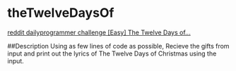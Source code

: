 # theTwelveDaysOf
[reddit dailyprogrammer challenge [Easy] The Twelve Days of...](https://www.reddit.com/r/dailyprogrammer/comments/5j6ggm/20161219_challenge_296_easy_the_twelve_days_of/)

##Description
Using as few lines of code as possible, Recieve the gifts from input and print out the lyrics of The Twelve Days of Christmas using the input.

